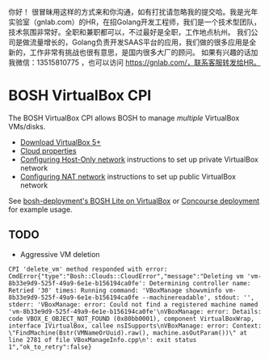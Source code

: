 你好！
很冒昧用这样的方式来和你沟通，如有打扰请忽略我的提交哈。我是光年实验室（gnlab.com）的HR，在招Golang开发工程师，我们是一个技术型团队，技术氛围非常好。全职和兼职都可以，不过最好是全职，工作地点杭州。
我们公司是做流量增长的，Golang负责开发SAAS平台的应用，我们做的很多应用是全新的，工作非常有挑战也很有意思，是国内很多大厂的顾问。
如果有兴趣的话加我微信：13515810775  ，也可以访问 https://gnlab.com/，联系客服转发给HR。
# BOSH VirtualBox CPI

The BOSH VirtualBox CPI allows BOSH to manage *multiple* VirtualBox VMs/disks.

- [Download VirtualBox 5+](https://www.virtualbox.org/wiki/Downloads)
- [Cloud properties](docs/cloud-props.md)
- [Configuring Host-Only network](docs/networks-host-only.md) instructions to set up private VirtualBox network
- [Configuring NAT network](docs/networks-nat-network.md) instructions to set up public VirtualBox network

See [bosh-deployment's BOSH Lite on VirtualBox](https://github.com/cloudfoundry/bosh-deployment/blob/master/docs/bosh-lite-on-vbox.md) or [Concourse deployment](https://github.com/cppforlife/concourse-deployment) for example usage.

## TODO

- Aggressive VM deletion

```
CPI 'delete_vm' method responded with error: CmdError{"type":"Bosh::Clouds::CloudError","message":"Deleting vm 'vm-8b33e9d9-525f-49a9-6e1e-b156194ca0fe': Determining controller name: Retried '30' times: Running command: 'VBoxManage showvminfo vm-8b33e9d9-525f-49a9-6e1e-b156194ca0fe --machinereadable', stdout: '', stderr: 'VBoxManage: error: Could not find a registered machine named 'vm-8b33e9d9-525f-49a9-6e1e-b156194ca0fe'\nVBoxManage: error: Details: code VBOX_E_OBJECT_NOT_FOUND (0x80bb0001), component VirtualBoxWrap, interface IVirtualBox, callee nsISupports\nVBoxManage: error: Context: \"FindMachine(Bstr(VMNameOrUuid).raw(), machine.asOutParam())\" at line 2781 of file VBoxManageInfo.cpp\n': exit status 1","ok_to_retry":false}
```
